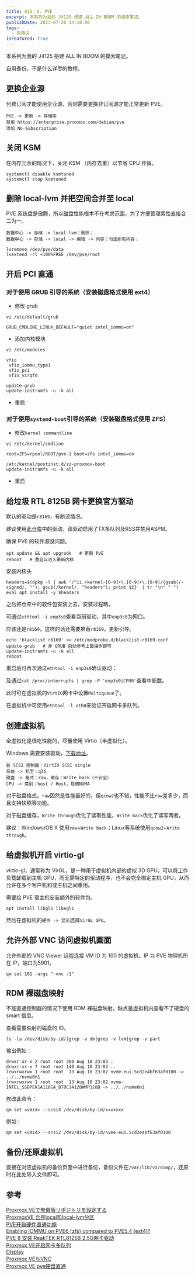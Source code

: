 ```yaml
---
title: AIO：0. PVE
excerpt: 本系列为我的 J4125 搭建 ALL IN BOOM 的摸索笔记。
publishDate: 2023-07-26 14:10:00
tags:
  - 软路由
isFeatured: true
---
```


本系列为我的 J4125 搭建 ALL IN BOOM 的摸索笔记。

自用备份，不是什么详尽的教程。


## 更换企业源
付费订阅才能使用企业源，否则需要更换非订阅源才能正常更新 PVE。

```
PVE -> 更新 -> 存储库
禁用 https://enterprise.proxmox.com/debian/pve
添加 No-Subscription
```


## 关闭 KSM
在内存冗余的情况下，关闭 KSM （内存去重）以节省 CPU 开销。

```
systemctl disable ksmtuned
systemctl stop ksmtuned
```


## 删除 local-lvm 并把空间合并至 local
PVE 系统盘是傲腾，所以磁盘性能根本不在考虑范围，为了方便管理索性直接合二为一。

```
数据中心 -> 存储 -> local-lvm：删除；
数据中心 -> 存储 -> local -> 编辑 -> 内容：勾选所有内容；
```

```
lvremove /dev/pve/data
lvextend -rl +100%FREE /dev/pve/root
```


## 开启 PCI 直通

### 对于使用 GRUB 引导的系统（安装磁盘格式使用 ext4）
* 修改 grub

```
vi /etc/default/grub
```

```
GRUB_CMDLINE_LINUX_DEFAULT="quiet intel_iommu=on"
```

* 添加内核模块

```
vi /etc/modules
```

```
vfio
 vfio_iommu_type1
 vfio_pci
 vfio_virqfd
```

```
update-grub
update-initramfs -u -k all
```

* 重启

### 对于使用```systemd-boot```引导的系统（安装磁盘格式使用 ZFS）
* 修改```kernel commandline```

```
vi /etc/kernel/cmdline
```

```
root=ZFS=rpool/ROOT/pve-1 boot=zfs intel_iommu=on​
```

```
/etc/kernel/postinst.d/zz-proxmox-boot
update-initramfs -u -k all
```

* 重启


## 给垃圾 RTL 8125B 网卡更换官方驱动

默认的驱动是```r8169```，有断流情况。

建议使用[此仓库](https://github.com/devome/realtek-r8125-dkms)中的驱动，该驱动启用了TX多队列及RSS并禁用ASPM。

确保 PVE 的软件源没问题。

```
apt update && apt upgrade   # 更新 PVE
reboot   # 重启以进入最新内核
```

安装内核头

```
headers=$(dpkg -l | awk '/^ii.+kernel-[0-9]+\.[0-9]+\.[0-9]/{gsub(/-signed/, ""); gsub(/kernel/, "headers"); print $2}' | tr "\n" " ")
eval apt install -y $headers
```

之后把仓库中的软件包安装上去，安装过程略。

可通过```ethtool -i enp3s0```查看当前驱动，其中```enp3s0```为网口。

应该还是```r8169```，这样的话还需要屏蔽```r8169```，更新引导。

```
echo 'blacklist r8169' >> /etc/modprobe.d/blacklist-r8169.conf
update-grub   # 非 GRUB 启动参考上面操作即可
update-initramfs -u -k all
reboot
```

重启后可再次通过```ethtool -i enp3s0```确认驱动；

及通过```cat /proc/interrupts | grep -P 'enp3s0|CPU0'```查看中断数。

此时可在虚拟机的```VirtIO```网卡中设置```Multiqueue```了。

在虚拟机中可使用```ethtool -l eth0```来验证开启网卡多队列。


## 创建虚拟机
全虚拟化是很吃性能的，尽量使用 Virtio（半虚拟化）。

Windows 需要安装驱动，[下载地址](https://www.linux-kvm.org/page/WindowsGuestDrivers)。

```
各 SCSI 控制器：VirtIO SCSI single
系统 -> 机型：q35
磁盘 -> 格式：raw，缓存：Write back（不安全）
CPU -> 类别：host / Host，启用NUMA
```

对于磁盘格式，```raw```固然是性能最好的，但```qcow2```也不错，性能不比```raw```差多少，而且支持快照等功能。

对于磁盘缓存，```Write through```优化了读取性能，```Write back```优化了读写两者。

建议：Windows/OS X 使用```raw```+```Write back```；Linux等系统使用```qcow2```+```Write through```。


## 给虚拟机开启 virtio-gl
virtio-gl，通常称为 VirGL，是一种用于虚拟机内部的虚拟 3D GPU，可以将工作负载卸载到主机 GPU，而无需特定的驱动程序，也不会完全绑定主机 GPU，从而允许在多个客户机和或主机之间重用。

需要给 PVE 宿主机安装额外的软件包。

```
apt install libgl1 libegl1
```

然后在虚拟机的```硬件 -> 显示```选择```VirGL GPU```。


## 允许外部 VNC 访问虚拟机画面
允许外部的 VNC Viewer 远程连接 VM ID 为 100 的虚拟机，IP 为 PVE 物理机所在 IP，端口为5901。

```
qm set 101 -args "-vnc :1"
```


## RDM 裸磁盘映射
不能直通控制器的情况下使用 RDM 裸磁盘映射，缺点是虚拟机内查看不了硬盘的 smart 信息。

查看需要映射的磁盘的 ID。

```
ls -la /dev/disk/by-id/|grep -v dm|grep -v lvm|grep -v part
```

输出例如：

```
drwxr-xr-x 2 root root 300 Aug 10 23:03 .
drwxr-xr-x 7 root root 140 Aug 10 23:03 ..
lrwxrwxrwx 1 root root  13 Aug 10 23:02 nvme-eui.5cd2e4bf63af0100 -> ../../nvme0n1
lrwxrwxrwx 1 root root  13 Aug 10 23:02 nvme-INTEL_SSDPEK1A118GA_BTOC14120WMP118B -> ../../nvme0n1
```

修改此命令：

```
qm set <vmid> --scsiX /dev/disk/by-id/xxxxxxx
```

例如：

```
qm set <vmid> --scsi2 /dev/disk/by-id/nvme-eui.5cd2e4bf63af0100
```


## 备份/还原虚拟机
直接在对应虚拟机的备份页面中进行备份，备份文件在```/var/lib/vz/dump/```，还原时在此处导入文件即可。


## 参考
[Proxmox VEで無償版リポジトリを設定する ](https://blog.nishi.network/2023/02/12/proxmox7-3-repository/)  
[ProxmoxVE 合并local和local-lvm分区](https://www.xg2.top/archives/8530.html)  
[PVE开启硬件直通功能](https://www.xh86.me/?p=11309)  
[Enabling IOMMU on PVE6 (zfs) compared to PVE5.4 (ext4)?](https://forum.proxmox.com/threads/enabling-iommu-on-pve6-zfs-compared-to-pve5-4-ext4.56111/)  
[PVE 8 安装 ReakTEK RTL8125B 2.5G网卡驱动](https://evine.win/p/pve-install-realtek-8125-driver/)  
[Proxmox VE开启网卡多队列](https://foxi.buduanwang.vip/virtualization/2125.html/)  
[Display](https://pve.proxmox.com/pve-docs/chapter-qm.html#qm_display)  
[Proxmox VE与VNC](https://foxi.buduanwang.vip/virtualization/pve/1823.html/)  
[Proxmox VE pve硬盘直通](https://foxi.buduanwang.vip/virtualization/1754.html/)  